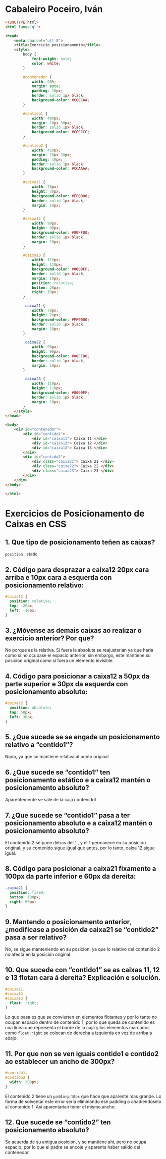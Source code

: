 # Cabaleiro Poceiro, Iván
``` html
<!DOCTYPE html>
<html lang="gl">

<head>
    <meta charset="utf-8">
    <title>Exercicio posicionamento</title>
    <style>
        body {
            font-weight: bold;
            color: white;
        }

        #contenedor {
            width: 90%;
            margin: auto;
            padding: 10px;
            border: solid 1px black;
            background-color: #CCCCAA;
        }

        #contido1 {
            width: 400px;
            margin: 10px 30px;
            border: solid 1px black;
            background-color: #CCCCCC;
        }

        #contido2 {
            width: 450px;
            margin: 10px 30px;
            padding: 10px;
            border: solid 1px black;
            background-color: #CCAAAA;
        }

        #caixa11 {
            width: 70px;
            height: 70px;
            background-color: #FF0000;
            border: solid 1px black;
            margin: 10px;
        }

        #caixa12 {
            width: 90px;
            height: 90px;
            background-color: #00FF00;
            border: solid 1px black;
            margin: 10px;
        }

        #caixa13 {
            width: 110px;
            height: 110px;
            background-color: #0000FF;
            border: solid 1px black;
            margin: 10px;
            position: relative;
            bottom: 20px;
            right: 10px;
        }

        .caixa21 {
            width: 70px;
            height: 70px;
            background-color: #FF0000;
            border: solid 1px black;
            margin: 10px;
        }

        .caixa22 {
            width: 90px;
            height: 90px;
            background-color: #00FF00;
            border: solid 1px black;
            margin: 10px;
        }

        .caixa23 {
            width: 110px;
            height: 110px;
            background-color: #0000FF;
            border: solid 1px black;
            margin: 10px;
        }
    </style>
</head>

<body>
    <div id="contenedor">
        <div id="contido1">
            <div id="caixa11"> Caixa 11 </div>
            <div id="caixa12"> Caixa 12 </div>
            <div id="caixa13"> Caixa 13 </div>
        </div>
        <div id="contido2">
            <div class="caixa21"> Caixa 21 </div>
            <div class="caixa22"> Caixa 22 </div>
            <div class="caixa23"> Caixa 23 </div>
        </div>
    </div>
</body>

</html>
```


# Exercicios de Posicionamento de Caixas en CSS


## **1. Que tipo de posicionamento teñen as caixas?**

`position:` static

## **2. Código para desprazar a caixa12 20px cara arriba e 10px cara a esquerda con posicionamento relativo:**

```css
#caixa12 {
  position: relative;
  top: -20px;
  left: -10px;
} 
```
## **3. ¿Móvense as demais caixas ao realizar o exercicio anterior? Por que?**

No porque es la relativa. Si fuera la absoluta se reajustarian ya que haria como si no ocupase el espacio anterior, sin embargo, este mantiene su posicion original como si fuera un elemento invisible.

## **4. Código para posicionar a caixa12 a 50px da parte superior e 30px da esquerda con posicionamento absoluto:**

```css
#caixa12 {
  position: absolute;
  top: 50px;
  left: 30px;
}
```

## **5. ¿Que sucede se se engade un posicionamento relativo a “contido1”?**

Nada, ya que se mantiene relativa al punto original

## **6. ¿Que sucede se “contido1” ten posicionamento estático e a caixa12 mantén o posicionamento absoluto?**

Aparentemente se sale de la caja contenido1

## **7. ¿Que sucede se “contido1” pasa a ter posicionamento absoluto e a caixa12 mantén o posicionamento absoluto?**

El contenido 2 se pone detras del 1 , y el 1 permanece en su posicion original, y su contenido sigue igual que antes, por lo tanto, caixa 12 sigue igual.

## **8. Código para posicionar a caixa21 fixamente a 100px da parte inferior e 60px da dereita:**

```css
.caixa21 {
  position: fixed;
  bottom: 100px;
  right: 60px;
}
```

## **9. Mantendo o posicionamento anterior, ¿modifícase a posición da caixa21 se “contido2” pasa a ser relativo?**

No, se sigue manteniendo en su posicion, ya que lo relativo del contenido 2 no afecta en la posición original

## **10. Que sucede con “contido1” se as caixas 11, 12 e 13 flotan cara á dereita? Explicación e solución.**

```css
#caixa11,
#caixa12,
#caixa13 {
  float: right;
}
```

Lo que pasa es que se convierten en elementos flotantes y por lo tanto no ocupan espacio dentro de contenido 1, por lo que queda de contenido es una linea que representa el borde de la caja y los elementos marcados como `float:right` se colocan de derecha a izquierda en vez de arriba a abajo.

## **11. Por que non se ven iguais contido1 e contido2 ao establecer un ancho de 300px?**

```css
#contido1,
#contido2 {
  width: 300px;
}
```

El contenido 2 tiene un `padding:10px` que hace que aparente mas grande. Lo forma de solventar este error sería eliminando ese padding o añadiendoselo al contenido 1. Asi aparentarian tener el mismo ancho.


## **12. Que sucede se “contido2” ten posicionamento absoluto?**

Se acuerda de su antigua posicion, y se mantiene ahi, pero no ocupa espacio, por lo que el padre se encoje y aparenta haber salido del contenedor.

